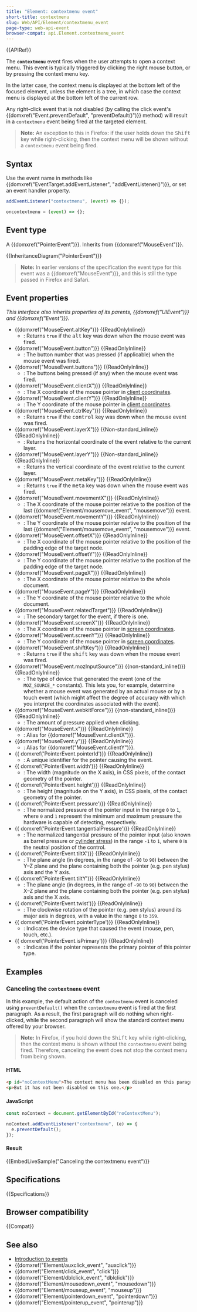 ```yaml
---
title: "Element: contextmenu event"
short-title: contextmenu
slug: Web/API/Element/contextmenu_event
page-type: web-api-event
browser-compat: api.Element.contextmenu_event
---
```


{{APIRef}}

The **`contextmenu`** event fires when the user attempts to open a context menu. This event is typically triggered by clicking the right mouse button, or by pressing the context menu key.

In the latter case, the context menu is displayed at the bottom left of the focused element, unless the element is a tree, in which case the context menu is displayed at the bottom left of the current row.

Any right-click event that is not disabled (by calling the click event's {{domxref("Event.preventDefault", "preventDefault()")}} method) will result in a `contextmenu` event being fired at the targeted element.

> **Note:** An exception to this in Firefox: if the user holds down the <kbd>Shift</kbd> key while right-clicking, then the context menu will be shown without a `contextmenu` event being fired.

## Syntax

Use the event name in methods like {{domxref("EventTarget.addEventListener", "addEventListener()")}}, or set an event handler property.

```js
addEventListener("contextmenu", (event) => {});

oncontextmenu = (event) => {};
```

## Event type

A {{domxref("PointerEvent")}}. Inherits from {{domxref("MouseEvent")}}.

{{InheritanceDiagram("PointerEvent")}}

> **Note:** In earlier versions of the specification the event type for this event was a {{domxref("MouseEvent")}}, and this is still the type passed in Firefox and Safari.

## Event properties

_This interface also inherits properties of its parents, {{domxref("UIEvent")}} and {{domxref("Event")}}._

- {{domxref("MouseEvent.altKey")}} {{ReadOnlyInline}}
  - : Returns `true` if the <kbd>alt</kbd> key was down when the mouse event was fired.
- {{domxref("MouseEvent.button")}} {{ReadOnlyInline}}
  - : The button number that was pressed (if applicable) when the mouse event was fired.
- {{domxref("MouseEvent.buttons")}} {{ReadOnlyInline}}
  - : The buttons being pressed (if any) when the mouse event was fired.
- {{domxref("MouseEvent.clientX")}} {{ReadOnlyInline}}
  - : The X coordinate of the mouse pointer in [client coordinates](/en-US/docs/Web/CSS/CSSOM_view/Coordinate_systems#client).
- {{domxref("MouseEvent.clientY")}} {{ReadOnlyInline}}
  - : The Y coordinate of the mouse pointer in [client coordinates](/en-US/docs/Web/CSS/CSSOM_view/Coordinate_systems#client).
- {{domxref("MouseEvent.ctrlKey")}} {{ReadOnlyInline}}
  - : Returns `true` if the <kbd>control</kbd> key was down when the mouse event was fired.
- {{domxref("MouseEvent.layerX")}} {{Non-standard_inline}} {{ReadOnlyInline}}
  - : Returns the horizontal coordinate of the event relative to the current layer.
- {{domxref("MouseEvent.layerY")}} {{Non-standard_inline}} {{ReadOnlyInline}}
  - : Returns the vertical coordinate of the event relative to the current layer.
- {{domxref("MouseEvent.metaKey")}} {{ReadOnlyInline}}
  - : Returns `true` if the <kbd>meta</kbd> key was down when the mouse event was fired.
- {{domxref("MouseEvent.movementX")}} {{ReadOnlyInline}}
  - : The X coordinate of the mouse pointer relative to the position of the last {{domxref("Element/mousemove_event", "mousemove")}} event.
- {{domxref("MouseEvent.movementY")}} {{ReadOnlyInline}}
  - : The Y coordinate of the mouse pointer relative to the position of the last {{domxref("Element/mousemove_event", "mousemove")}} event.
- {{domxref("MouseEvent.offsetX")}} {{ReadOnlyInline}}
  - : The X coordinate of the mouse pointer relative to the position of the padding edge of the target node.
- {{domxref("MouseEvent.offsetY")}} {{ReadOnlyInline}}
  - : The Y coordinate of the mouse pointer relative to the position of the padding edge of the target node.
- {{domxref("MouseEvent.pageX")}} {{ReadOnlyInline}}
  - : The X coordinate of the mouse pointer relative to the whole document.
- {{domxref("MouseEvent.pageY")}} {{ReadOnlyInline}}
  - : The Y coordinate of the mouse pointer relative to the whole document.
- {{domxref("MouseEvent.relatedTarget")}} {{ReadOnlyInline}}
  - : The secondary target for the event, if there is one.
- {{domxref("MouseEvent.screenX")}} {{ReadOnlyInline}}
  - : The X coordinate of the mouse pointer in [screen coordinates](/en-US/docs/Web/CSS/CSSOM_view/Coordinate_systems#screen).
- {{domxref("MouseEvent.screenY")}} {{ReadOnlyInline}}
  - : The Y coordinate of the mouse pointer in [screen coordinates](/en-US/docs/Web/CSS/CSSOM_view/Coordinate_systems#screen).
- {{domxref("MouseEvent.shiftKey")}} {{ReadOnlyInline}}
  - : Returns `true` if the <kbd>shift</kbd> key was down when the mouse event was fired.
- {{domxref("MouseEvent.mozInputSource")}} {{non-standard_inline()}} {{ReadOnlyInline}}
  - : The type of device that generated the event (one of the `MOZ_SOURCE_*` constants).
    This lets you, for example, determine whether a mouse event was generated by an actual mouse or by a touch event (which might affect the degree of accuracy with which you interpret the coordinates associated with the event).
- {{domxref("MouseEvent.webkitForce")}} {{non-standard_inline()}} {{ReadOnlyInline}}
  - : The amount of pressure applied when clicking.
- {{domxref("MouseEvent.x")}} {{ReadOnlyInline}}
  - : Alias for {{domxref("MouseEvent.clientX")}}.
- {{domxref("MouseEvent.y")}} {{ReadOnlyInline}}
  - : Alias for {{domxref("MouseEvent.clientY")}}.
- {{ domxref('PointerEvent.pointerId')}} {{ReadOnlyInline}}
  - : A unique identifier for the pointer causing the event.
- {{ domxref('PointerEvent.width')}} {{ReadOnlyInline}}
  - : The width (magnitude on the X axis), in CSS pixels, of the contact geometry of the pointer.
- {{ domxref('PointerEvent.height')}} {{ReadOnlyInline}}
  - : The height (magnitude on the Y axis), in CSS pixels, of the contact geometry of the pointer.
- {{ domxref('PointerEvent.pressure')}} {{ReadOnlyInline}}
  - : The normalized pressure of the pointer input in the range `0` to `1`, where `0` and `1` represent the minimum and maximum pressure the hardware is capable of detecting, respectively.
- {{ domxref('PointerEvent.tangentialPressure')}} {{ReadOnlyInline}}
  - : The normalized tangential pressure of the pointer input (also known as barrel pressure or [cylinder stress](https://en.wikipedia.org/wiki/Cylinder_stress)) in the range `-1` to `1`, where `0` is the neutral position of the control.
- {{ domxref('PointerEvent.tiltX')}} {{ReadOnlyInline}}
  - : The plane angle (in degrees, in the range of `-90` to `90`) between the Y–Z plane and the plane containing both the pointer (e.g. pen stylus) axis and the Y axis.
- {{ domxref('PointerEvent.tiltY')}} {{ReadOnlyInline}}
  - : The plane angle (in degrees, in the range of `-90` to `90`) between the X–Z plane and the plane containing both the pointer (e.g. pen stylus) axis and the X axis.
- {{ domxref('PointerEvent.twist')}} {{ReadOnlyInline}}
  - : The clockwise rotation of the pointer (e.g. pen stylus) around its major axis in degrees, with a value in the range `0` to `359`.
- {{ domxref('PointerEvent.pointerType')}} {{ReadOnlyInline}}
  - : Indicates the device type that caused the event (mouse, pen, touch, etc.).
- {{ domxref('PointerEvent.isPrimary')}} {{ReadOnlyInline}}
  - : Indicates if the pointer represents the primary pointer of this pointer type.

## Examples

### Canceling the `contextmenu` event

In this example, the default action of the `contextmenu` event is canceled using `preventDefault()` when the `contextmenu` event is fired at the first paragraph. As a result, the first paragraph will do nothing when right-clicked, while the second paragraph will show the standard context menu offered by your browser.

> **Note:** In Firefox, if you hold down the <kbd>Shift</kbd> key while right-clicking, then the context menu is shown without the `contextmenu` event being fired. Therefore, canceling the event does not stop the context menu from being shown.

#### HTML

```html
<p id="noContextMenu">The context menu has been disabled on this paragraph.</p>
<p>But it has not been disabled on this one.</p>
```

#### JavaScript

```js
const noContext = document.getElementById("noContextMenu");

noContext.addEventListener("contextmenu", (e) => {
  e.preventDefault();
});
```

#### Result

{{EmbedLiveSample("Canceling the contextmenu event")}}

## Specifications

{{Specifications}}

## Browser compatibility

{{Compat}}

## See also

- [Introduction to events](/en-US/docs/Learn/JavaScript/Building_blocks/Events)
- {{domxref("Element/auxclick_event", "auxclick")}}
- {{domxref("Element/click_event", "click")}}
- {{domxref("Element/dblclick_event", "dblclick")}}
- {{domxref("Element/mousedown_event", "mousedown")}}
- {{domxref("Element/mouseup_event", "mouseup")}}
- {{domxref("Element/pointerdown_event", "pointerdown")}}
- {{domxref("Element/pointerup_event", "pointerup")}}

